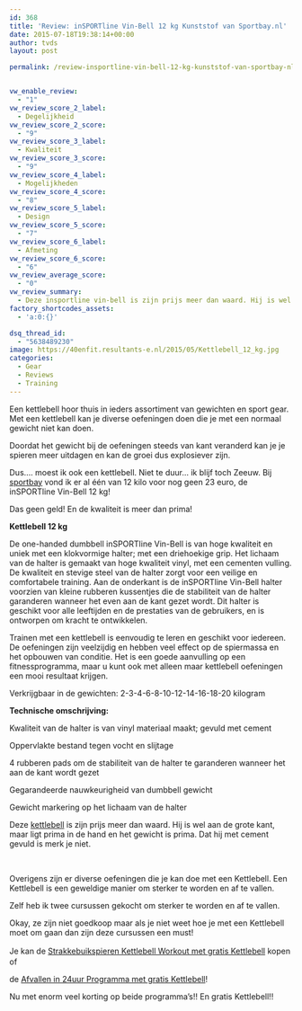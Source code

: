 ```yaml
---
id: 368
title: 'Review: inSPORTline Vin-Bell 12 kg Kunststof van Sportbay.nl'
date: 2015-07-18T19:38:14+00:00
author: tvds
layout: post

permalink: /review-insportline-vin-bell-12-kg-kunststof-van-sportbay-nl/


vw_enable_review:
  - "1"
vw_review_score_2_label:
  - Degelijkheid
vw_review_score_2_score:
  - "9"
vw_review_score_3_label:
  - Kwaliteit
vw_review_score_3_score:
  - "9"
vw_review_score_4_label:
  - Mogelijkheden
vw_review_score_4_score:
  - "8"
vw_review_score_5_label:
  - Design
vw_review_score_5_score:
  - "7"
vw_review_score_6_label:
  - Afmeting
vw_review_score_6_score:
  - "6"
vw_review_average_score:
  - "0"
vw_review_summary:
  - Deze insportline vin-bell is zijn prijs meer dan waard. Hij is wel aan de grote kant, maar ligt prima in de hand en het gewicht is prima.
factory_shortcodes_assets:
  - 'a:0:{}'

dsq_thread_id:
  - "5638489230"
image: https://40enfit.resultants-e.nl/2015/05/Kettlebell_12_kg.jpg
categories:
  - Gear
  - Reviews
  - Training
---
```

Een kettlebell hoor thuis in ieders assortiment van gewichten en sport gear. Met een kettlebell kan je diverse oefeningen doen die je met een normaal gewicht niet kan doen.

Doordat het gewicht bij de oefeningen steeds van kant veranderd kan je je spieren meer uitdagen en kan de groei dus explosiever zijn.

Dus&#8230;. moest ik ook een kettlebell. Niet te duur&#8230; ik blijf toch Zeeuw. Bij [sportbay](http://www.sportbay.nl/home/affiliate/?tt=5501_12_216549_&r=https%3A%2F%2Fsportbay.nl%2Fnl%2Fpr%2FKettlebell-12-kg-Kunststof-kopen%2F819) vond ik er al één van 12 kilo voor nog geen 23 euro, de inSPORTline Vin-Bell 12 kg!

Das geen geld! En de kwaliteit is meer dan prima!

**Kettlebell 12 kg**
  
De one-handed dumbbell inSPORTline Vin-Bell is van hoge kwaliteit en uniek met een klokvormige halter; met een driehoekige grip. Het lichaam van de halter is gemaakt van hoge kwaliteit vinyl, met een cementen vulling. De kwaliteit en stevige steel van de halter zorgt voor een veilige en comfortabele training. Aan de onderkant is de inSPORTline Vin-Bell halter voorzien van kleine rubberen kussentjes die de stabiliteit van de halter garanderen wanneer het even aan de kant gezet wordt. Dit halter is geschikt voor alle leeftijden en de prestaties van de gebruikers, en is ontworpen om kracht te ontwikkelen.

Trainen met een kettlebell is eenvoudig te leren en geschikt voor iedereen. De oefeningen zijn veelzijdig en hebben veel effect op de spiermassa en het opbouwen van conditie. Het is een goede aanvulling op een fitnessprogramma, maar u kunt ook met alleen maar kettlebell oefeningen een mooi resultaat krijgen.
  
Verkrijgbaar in de gewichten: 2-3-4-6-8-10-12-14-16-18-20 kilogram

**Technische omschrijving:**
  
Kwaliteit van de halter is van vinyl materiaal maakt; gevuld met cement
  
Oppervlakte bestand tegen vocht en slijtage
  
4 rubberen pads om de stabiliteit van de halter te garanderen wanneer het aan de kant wordt gezet
  
Gegarandeerde nauwkeurigheid van dumbbell gewicht
  
Gewicht markering op het lichaam van de halter

Deze [kettlebell](http://www.sportbay.nl/home/affiliate/?tt=5501_12_216549_&r=https%3A%2F%2Fsportbay.nl%2Fnl%2Fpr%2FKettlebell-12-kg-Kunststof-kopen%2F819) is zijn prijs meer dan waard. Hij is wel aan de grote kant, maar ligt prima in de hand en het gewicht is prima. Dat hij met cement gevuld is merk je niet.

&nbsp;

Overigens zijn er diverse oefeningen die je kan doe met een Kettlebell. Een Kettlebell is een geweldige manier om sterker te worden en af te vallen.

Zelf heb ik twee cursussen gekocht om sterker te worden en af te vallen.

Okay, ze zijn niet goedkoop maar als je niet weet hoe je met een Kettlebell moet om gaan dan zijn deze cursussen een must!

<div class="omsc-infobox">
  </p> 
  
  <p>
    Je kan de <a class="thirstylink" style="line-height: 1.5;" title="1111" href="https://www.40enfit.nl/run/strakkebuikspieren-kettlebell-workout-mannen-kettlebell/" target="_blank" rel="nofollow">Strakkebuikspieren Kettlebell Workout met gratis Kettlebell</a> kopen of
  </p>
  
  <p>
    de <a class="thirstylink" title="222" href="https://www.40enfit.nl/run/afvallenin24uur-programma-kettlebell/" target="_blank" rel="nofollow">Afvallen in 24uur Programma met gratis Kettlebell</a>!
  </p>
  
  <p>
    Nu met enorm veel korting op beide programma&#8217;s!! En gratis Kettlebell!!
  </p>
  
  <p>
    </div>